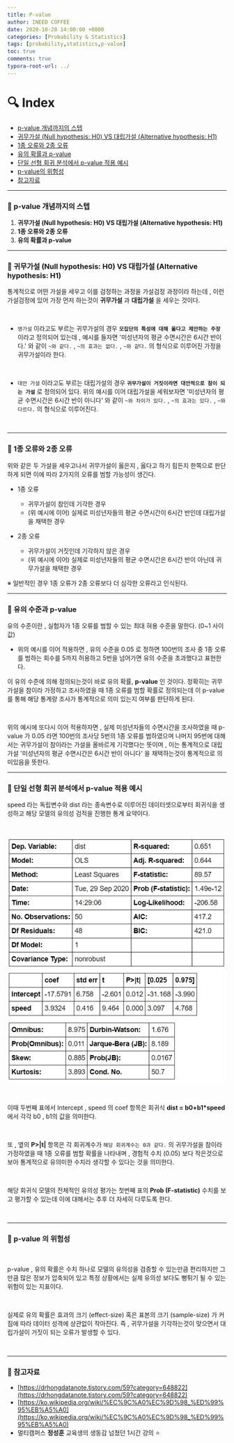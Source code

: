 ```yaml
---
title: P-value
author: INEED COFFEE
date: 2020-10-28 14:00:00 +0800
categories: [Probability & Statistics]
tags: [probability,statistics,p-value]
toc: true
comments: true
typora-root-url: ../
---
```

# :mag: Index

- [p-value 개념까지의 스텝](#idx1) 
- [귀무가설 (Null hypothesis: H0) VS 대립가설 (Alternative hypothesis: H1)](#idx2) 
- [1종 오류와 2종 오류](#idx3)
- [유의 확률과 p-value](#idx4) 
- [단일 선형 회귀 분석에서 p-value 적용 예시](#idx5)
- [p-value의 위험성](#idx6)
- [참고자료](#idx7)



---



### :radio_button: p-value 개념까지의 스텝 <a id="idx1"></a>



1. __귀무가설 (Null hypothesis: H0) VS 대립가설 (Alternative hypothesis: H1)__ 
2. __1종 오류와 2종 오류__ 
3. __유의 확률과 p-value__ 



---


### :radio_button: 귀무가설 (Null hypothesis: H0) VS 대립가설 (Alternative hypothesis: H1) <a id="idx2"></a>



통계적으로 어떤 가설을 세우고 이를 검정하는 과정을 가설검정 과정이라 하는데 , 이런 가설검정에 있어 가장 먼저 하는것이 __귀무가설__ 과 __대립가설__ 을 세우는 것이다.

​	

- `영가설` 이라고도 부르는 귀무가설의 경우 __`모집단의 특성에 대해 옳다고 제안하는 주장`__ 이라고 정의되어 있는데 , 예시를 들자면 '미성년자의 평균 수면시간은 6시간 반이다.' 와 같이 `~와 같다.` , `~의 효과는 없다.` , `~와 같다.` 의 형식으로 이루어진 가정을 귀무가설이라 한다.

​	

- `대안 가설` 이라고도 부르는 대립가설의 경우 __`귀무가설이 거짓이라면 대안적으로 참이 되는 가설`__ 로 정의되어 있다. 위의 예시를 이어 대립가설을 세워보자면 '미성년자의 평균 수면시간은 6시간 반이 아니다' 와 같이 `~와 차이가 있다.` , `~의 효과는 있다.` , `~와 다르다.` 의 형식으로 이루어진다.

​	

---


### :radio_button: 1종 오류와 2종 오류 <a id="idx3"></a>



위와 같은 두 가설을 세우고나서 귀무가설이 옳은지 , 옳다고 하기 힘든지 한쪽으로 판단하게 되면  이에 따라 2가지의 오류를 범할 가능성이 생긴다.



- 1종 오류

  - 귀무가설이 참인데 기각한 경우
  - (위 예시에 이어) 실제로 미성년자들의 평균 수면시간이 6시간 반인데 대립가설을 채택한 경우

  

- 2종 오류

  - 귀무가설이 거짓인데 기각하지 않은 경우
  - (위 예시에 이어) 실제로 미성년자들의 평균 수면시간은 6시간 반이 아닌데 귀무가설을 채택한 경우



※ 일반적인 경우 1종 오류가 2종 오류보다 더 심각한 오류라고 인식된다.



---


### :radio_button: 유의 수준과 p-value <a id="idx4"></a>



유의 수준이란 , 실험자가 1종 오류를 범할 수 있는 최대 혀용 수준을 말한다. (0~1 사이 값)

- 위의 예시를 이어 적용하면 , 유의 수준을 0.05 로 정하면 100번의 조사 중 1종 오류를 범하는 회수를 5까지 허용하고 5번을 넘어가면 유의 수준을 초과했다고 표현한다.



이 유의 수준에 의해 정의되는것이 바로 유의 확률, __p-value__ 인 것이다. 정확히는 귀무가설을 참이라 가정하고 조사하였을 때 1종 오류를 범할 확률로 정의되는데 이 p-value를 통해 해당 통계량 조사가 통계적으로 의미 있는지 여부를 판단하게 된다.

​	

위의 예시에 또다시 이어 적용하자면 , 실제 미성년자들의 수면시간을 조사하였을 때 p-value 가 0.05 라면 100번의 조사당 5번의 1종 오류를 범하였으며 나머지 95번에 대해서는 귀무가설이 참이라는 가설을 올바르게 기각했다는 뜻이며 , 이는 통계적으로 대립가설 '미성년자의 평균 수면시간은 6시간 반이 아니다' 을 채택하는것이 통계적으로 의미있음을 뜻한다.



---


### :radio_button: 단일 선형 회귀 분석에서 p-value 적용 예시 <a id="idx5"></a>

speed 라는 독립변수와 dist 라는 종속변수로 이루어진 데이터셋으로부터 회귀식을 생성하고 해당 모델의 유의성 검적을 진행한 통계 요약이다.

​	

![회귀분석 결과](/assets/ols_summary.PNG) 

​	

이때 두번째 표에서 Intercept , speed 의 coef 항목은 회귀식 __dist = b0+b1*speed__ 에서 각각 b0 , b1의 값을 의미한다. 

​	

또 , 옆의 __P>\|t\|__  항목은 각 회귀계수가 `해당 회귀계수는 0과 같다.` 의 귀무가설을 참이라 가정하였을 때 1종 오류를 범할 확률을 나타내며 , 경험적 수치 (0.05) 보다 작은것으로 보아 통계적으로 유의미한 수치라 생각할 수 있다는 것을 의미한다.

​	

해당 회귀식 모델의 전체적인 유의성 평가는 첫번째 표의 __Prob (F-statistic)__ 수치를 보고 평가할 수 있는데 이에 대해서는 추후 더 자세히 다루도록 한다.

​	

---

### :radio_button: p-value 의 위험성 <a id="idx6"></a>​ 

​	

p-value , 유의 확률은 수치 하나로 모델의 유의성을 검증할 수 있는만큼 편리하지만 그만큼 많은 정보가 압축되어 있고 특정 상황에서는 실제 유의성 보다도 뻥튀기 될 수 있는 위험이 있는 지표이다.

​	

실제로 유의 확률은 효과의 크기 (effect-size) 혹은 표본의 크기 (sample-size) 가 커짐에 따라 데이터 성격에 상관없이 작아진다.  즉 , 귀무가설을 기각하는것이 맞으면서 대립가설이 거짓이 되는 오류가 발생할 수 있다. 

​	

---

### :radio_button: 참고자료 <a id="idx7"></a>

- [https://drhongdatanote.tistory.com/59?category=648822](https://drhongdatanote.tistory.com/59?category=648822) 
- [https://ko.wikipedia.org/wiki/%EC%9C%A0%EC%9D%98_%ED%99%95%EB%A5%A0](https://ko.wikipedia.org/wiki/%EC%9C%A0%EC%9D%98_%ED%99%95%EB%A5%A0) 
- 멀티캠퍼스 __정성훈__ 교육생의 생동감 넘쳤던 1시간 강의 :star: ​
